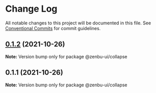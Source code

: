 # Change Log

All notable changes to this project will be documented in this file.
See [Conventional Commits](https://conventionalcommits.org) for commit guidelines.

## [0.1.2](https://github.com/KodepandaID/zenbu-ui/compare/@zenbu-ui/collapse@0.1.1...@zenbu-ui/collapse@0.1.2) (2021-10-26)

**Note:** Version bump only for package @zenbu-ui/collapse





## 0.1.1 (2021-10-26)

**Note:** Version bump only for package @zenbu-ui/collapse
